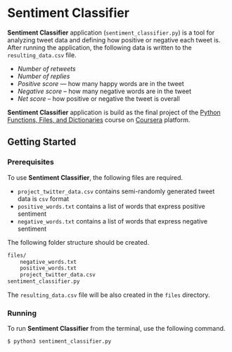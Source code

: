 # Sentiment Classifier

**Sentiment Classifier** application (```sentiment_classifier.py```) is a tool for analyzing tweet data and defining how positive or negative each tweet is. After running the application, the following data is written to the ```resulting_data.csv``` file.
* *Number of retweets*
* *Number of replies*
* *Positive score* — how many happy words are in the tweet 
* *Negative score* –  how many negative words are in the tweet
* *Net score* – how positive or negative the tweet is overall

**Sentiment Classifier** application is build as the final project of the [Python Functions, Files, and Dictionaries](https://www.coursera.org/learn/python-functions-files-dictionaries/home/welcome) course on [Coursera](https://www.coursera.org/) platform.

## Getting Started
### Prerequisites
To use **Sentiment Classifier**, the following files are required.
* ```project_twitter_data.csv``` contains semi-randomly generated tweet data is ```csv``` format
* ```positive_words.txt``` contains a list of words that express positive sentiment
* ```negative_words.txt``` contains a list of words that express negative sentiment

The following folder structure should be created.
```sh
files/
    negative_words.txt
    positive_words.txt
    project_twitter_data.csv
sentiment_classifier.py
```
The ```resulting_data.csv``` file will be also created in the ```files``` directory.

### Running
To run **Sentiment Classifier** from the terminal, use the following command.
```sh
$ python3 sentiment_classifier.py
```
